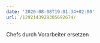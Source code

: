 ```yaml
---
date: '2020-08-08T19:01:34+02:00'
url: /1292143928305692674/
---
```

Chefs durch Vorarbeiter ersetzen
